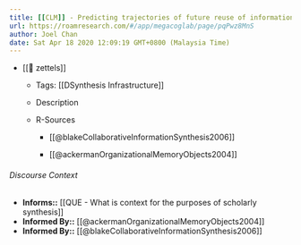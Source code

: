 ```yaml
---
title: [[CLM]] - Predicting trajectories of future reuse of information objects is hard
url: https://roamresearch.com/#/app/megacoglab/page/pqPwz8MnS
author: Joel Chan
date: Sat Apr 18 2020 12:09:19 GMT+0800 (Malaysia Time)
---
```


- [[🌲 zettels]]

    - Tags: [[DSynthesis Infrastructure]]

    - Description

    - R-Sources

        - [[@blakeCollaborativeInformationSynthesis2006]]

        - [[@ackermanOrganizationalMemoryObjects2004]]

###### Discourse Context

- **Informs::** [[QUE - What is context for the purposes of scholarly synthesis]]
- **Informed By::** [[@ackermanOrganizationalMemoryObjects2004]]
- **Informed By::** [[@blakeCollaborativeInformationSynthesis2006]]
